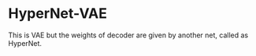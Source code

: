 # HyperNet-VAE
This is VAE but the weights of decoder are given by another net, called as HyperNet.
